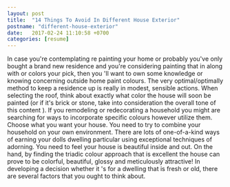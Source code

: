 ```yaml
---
layout: post
title:  "14 Things To Avoid In Different House Exterior"
postname: "different-house-exterior"
date:   2017-02-24 11:10:58 +0700
categories: [resume]
---
```

In case you're contemplating re painting your home or probably you've only bought a brand new residence and you're considering painting that in along with or colors your pick, then you 'll want to own some knowledge or knowing concerning outside home paint colours. The very optimal/optimally method to keep a residence up is really in modest, sensible actions. When selecting the roof, think about exactly what color the house will soon be painted (or if it's brick or stone, take into consideration the overall tone of this content ). If you remodeling or redecorating a household you might are searching for ways to incorporate specific colours however utilize them. Choose what you want your house. You need to try to combine your household on your own environment. There are lots of one-of-a-kind ways of earning your dolls dwelling particular using exceptional techniques of adorning. You need to feel your house is beautiful inside and out. On the hand, by finding the triadic colour approach that is excellent the house can prove to be colorful, beautiful, glossy and meticulously attractive! In developing a decision whether it 's for a dwelling that is fresh or old, there are several factors that you ought to think about.
